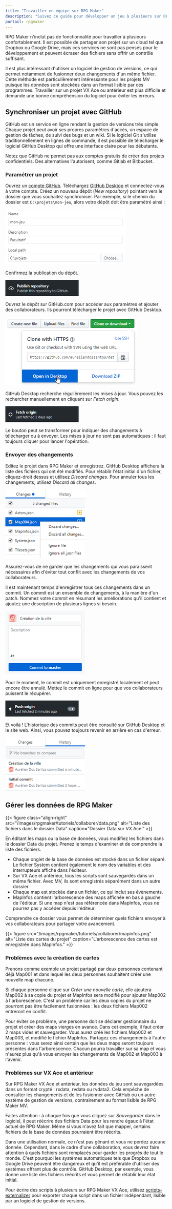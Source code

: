 ```yaml
---
title: "Travailler en équipe sur RPG Maker"
description: "Suivez ce guide pour développer un jeu à plusieurs sur RPG Maker. Découvrez comment utiliser un logiciel de gestion de versions pour partager les données de votre projet en toute sécurité."
portail: rpgmaker
---
```


RPG Maker n'inclut pas de fonctionnalité pour travailler à plusieurs confortablement. Il est possible de partager son projet sur un cloud tel que Dropbox ou Google Drive, mais ces services ne sont pas pensés pour le développement et peuvent écraser des fichiers sans offrir un contrôle suffisant.

Il est plus intéressant d'utiliser un logiciel de gestion de versions, ce qui permet notamment de fusionner deux changements d'un même fichier. Cette méthode est particulièrement intéressante pour les projets MV puisque les données sont stockées dans un format lisible par ces programmes. Travailler sur un projet VX Ace ou antérieur est plus difficile et demande une bonne compréhension du logiciel pour éviter les erreurs.

## Synchroniser un projet avec GitHub

GitHub est un service en ligne rendant la gestion de versions très simple. Chaque projet peut avoir ses propres paramètres d'accès, un espace de gestion de tâches, de suivi des bugs et un wiki. Si le logiciel Git s'utilise traditionnellement en lignes de commande, il est possible de télécharger le logiciel GitHub Desktop qui offre une interface claire pour les débutants.

Notez que GitHub ne permet pas aux comptes gratuits de créer des projets confidentiels. Des alternatives l'autorisent, comme Gitlab et Bitbucket.

### Paramétrer un projet

Ouvrez un [compte GitHub](https://github.com/join). Téléchargez [GitHub Desktop](https://desktop.github.com/) et connectez-vous à votre compte. Créez un nouveau dépôt (*New repository*) pointant vers le dossier que vous souhaitez synchroniser. Par exemple, si le chemin du dossier est `C:\projets\mon-jeu`, alors votre dépôt doit être paramétré ainsi :

![Choix du chemin local et du nom du dépôt](/images/rpgmaker/tutoriels/collaborer/parametres.png)

Confirmez la publication du dépôt.

![Publish repository](/images/rpgmaker/tutoriels/collaborer/publishrepository.png)

Ouvrez le dépôt sur GitHub.com pour accéder aux paramètres et ajouter des collaborateurs. Ils pourront télécharger le projet avec GitHub Desktop.

![Open repository in Desktop](/images/rpgmaker/tutoriels/collaborer/openindesktop.png)

GitHub Desktop recherche régulièrement les mises à jour. Vous pouvez les rechercher manuellement en cliquant sur *Fetch origin*.

![Fetch origin](/images/rpgmaker/tutoriels/collaborer/fetchorigin.png)

Le bouton peut se transformer pour indiquer des changements à télécharger ou à envoyer. Les mises à jour ne sont pas automatiques : il faut toujours cliquer pour lancer l'opération.

### Envoyer des changements

Editez le projet dans RPG Maker et enregistrez. GitHub Desktop affichera la liste des fichiers qui ont été modifiés. Pour rétablir l'état initial d'un fichier, cliquez-droit dessus et utilisez *Discard changes*. Pour annuler tous les changements, utilisez *Discard all changes*.

![Discard file changes](/images/rpgmaker/tutoriels/collaborer/discardchanges.png)

Assurez-vous de ne garder que les changements qui vous paraissent nécessaires afin d'éviter tout conflit avec les changements de vos collaborateurs.

Il est maintenant temps d'enregistrer tous ces changements dans un commit. Un commit est un ensemble de changements, à la manière d'un patch. Nommez votre commit en résumant les améliorations qu'il contient et ajoutez une description de plusieurs lignes si besoin.

![Création d'un commit](/images/rpgmaker/tutoriels/collaborer/commit.png)

Pour le moment, le commit est uniquement enregistré localement et peut encore être annulé. Mettez le commit en ligne pour que vos collaborateurs puissent le récupérer.

![Push origin](/images/rpgmaker/tutoriels/collaborer/pushorigin.png)

Et voilà ! L'historique des commits peut être consulté sur GitHub Desktop et le site web. Ainsi, vous pouvez toujours revenir en arrière en cas d'erreur.

![Historique des commits](/images/rpgmaker/tutoriels/collaborer/historique.png)

## Gérer les données de RPG Maker

{{< figure class="align-right" src="/images/rpgmaker/tutoriels/collaborer/data.png" alt="Liste des fichiers dans le dossier Data" caption="Dossier Data sur VX Ace." >}}

En éditant les maps ou la base de données, vous modifiez les fichiers dans le dossier Data du projet. Prenez le temps d'examiner et de comprendre la liste des fichiers.

- Chaque onglet de la base de données est stocké dans un fichier séparé. Le fichier System contient également le nom des variables et des interrupteurs affiché dans l'éditeur.
- Sur VX Ace et antérieur, tous les scripts sont sauvegardés dans un même fichier. Avec MV, ils sont enregistrés séparément dans un autre dossier.
- Chaque map est stockée dans un fichier, ce qui inclut ses évènements.
- MapInfos contient l'arborescence des maps affichée en bas à gauche de l'éditeur. Si une map n'est pas référencée dans MapInfos, vous ne pourrez pas y accéder depuis l'éditeur.

Comprendre ce dossier vous permet de déterminer quels fichiers envoyer à vos collaborateurs pour partager votre avancement.

{{< figure src="/images/rpgmaker/tutoriels/collaborer/mapinfos.png" alt="Liste des cartes du projet" caption="L'arborescence des cartes est enregistrée dans MapInfos." >}}

### Problèmes avec la création de cartes

Prenons comme exemple un projet partagé par deux personnes contenant déjà Map001 et dans lequel les deux personnes souhaitent créer une nouvelle map chacune.

Si chaque personne clique sur *Créer une nouvelle carte*, elle ajoutera Map002 à sa copie du projet et MapInfos sera modifié pour ajouter Map002 à l'arborescence. C'est un problème car les deux copies du projet ne pourront pas être facilement fusionnées : les deux fichiers Map002 entreront en conflit.

Pour éviter ce problème, une personne doit se déclarer gestionnaire du projet et créer des maps vierges en avance. Dans cet exemple, il faut créer 2 maps vides et sauvegarder. Vous aurez créé les fichiers Map002 et Map003, et modifié le fichier MapInfos. Partagez ces changements à l'autre personne : vous serez ainsi certain que les deux maps seront toujours présentes dans l'arborescence. Chacun pourra travailler sur sa map et vous n'aurez plus qu'à vous envoyer les changements de Map002 et Map003 à l'avenir.

### Problèmes sur VX Ace et antérieur

Sur RPG Maker VX Ace et antérieur, les données du jeu sont sauvegardées dans un format crypté : rxdata, rvdata ou rvdata2. Cela empêche de consulter les changements et de les fusionner avec GitHub ou un autre système de gestion de versions, contrairement au format lisible de RPG Maker MV.

Faites attention : à chaque fois que vous cliquez sur *Sauvegarder* dans le logiciel, il peut réécrire des fichiers Data pour les rendre égaux à l'état actuel de RPG Maker. Même si vous n'avez fait que mapper, certains fichiers de la base de données pourraient être réécrits.

Dans une utilisation normale, ce n'est pas gênant et vous ne perdez aucune donnée. Cependant, dans le cadre d'une collaboration, vous devrez faire attention à quels fichiers sont remplacés pour garder les progrès de tout le monde. C'est pourquoi les systèmes automatiques tels que Dropbox ou Google Drive peuvent être dangereux et qu'il est préférable d'utiliser des systèmes offrant plus de contrôle. GitHub Desktop, par exemple, vous donne une liste des fichiers réécrits et vous permet de rétablir leur état initial.

Pour écrire des scripts à plusieurs sur RPG Maker VX Ace, utilisez [scripts-externalizer](https://github.com/RMEx/buildozer) pour exporter chaque script dans un fichier indépendant, lisible par un logiciel de gestion de versions.
